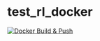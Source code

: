 # test_rl_docker

[![Docker Build & Push](https://github.com/rmgpanw/test_rl_docker/actions/workflows/docker-build-push.yml/badge.svg)](https://github.com/rmgpanw/test_rl_docker/actions/workflows/docker-build-push.yml)